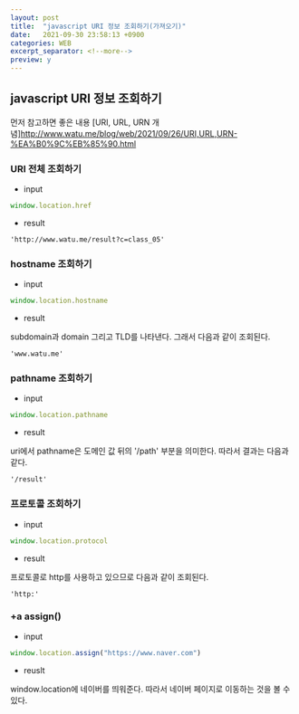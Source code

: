 ```yaml
---
layout: post
title:  "javascript URI 정보 조회하기(가져오기)"
date:   2021-09-30 23:58:13 +0900
categories: WEB
excerpt_separator: <!--more-->
preview: y
---
```


## javascript URI 정보 조회하기

먼저 참고하면 좋은 내용
[URI, URL, URN 개념]http://www.watu.me/blog/web/2021/09/26/URI,URL,URN-%EA%B0%9C%EB%85%90.html

<!--more-->

### URI 전체 조회하기 
- input

``` javascript
window.location.href
```

- result

```
'http://www.watu.me/result?c=class_05'
```

### hostname 조회하기

- input

```javascript
window.location.hostname
```

- result

subdomain과 domain 그리고 TLD를 나타낸다. 그래서 다음과 같이 조회된다.

```
'www.watu.me'
```

### pathname 조회하기

- input

```javascript
window.location.pathname
```

- result

uri에서 pathname은 도메인 값 뒤의 '/path' 부분을 의미한다. 따라서 결과는 다음과 같다.

```
'/result'
```

### 프로토콜 조회하기

- input 

```javascript
window.location.protocol
```

- result

프로토콜로 http를 사용하고 있으므로 다음과 같이 조회된다.

```
'http:'
```

### +a assign()

- input

```javascript
window.location.assign("https://www.naver.com")
```

- reuslt

window.location에 네이버를 띄워준다.
따라서 네이버 페이지로 이동하는 것을 볼 수 있다.
